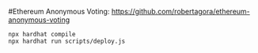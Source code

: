 #Ethereum Anonymous Voting: https://github.com/robertagora/ethereum-anonymous-voting


```shell
npx hardhat compile
npx hardhat run scripts/deploy.js
```
